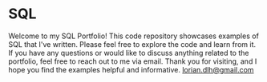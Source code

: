 # SQL
Welcome to my SQL Portfolio! This code repository showcases examples of SQL that I've written. Please feel free to explore the code and learn from it. If you have any questions or would like to discuss anything related to the portfolio, feel free to reach out to me via email.
Thank you for visiting, and I hope you find the examples helpful and informative.
lorian.dlh@gmail.com
